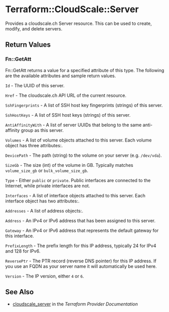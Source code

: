 # Terraform::CloudScale::Server

Provides a cloudscale.ch Server resource. This can be used to create, modify, and delete servers.

## Return Values

### Fn::GetAtt

Fn::GetAtt returns a value for a specified attribute of this type. The following are the available attributes and sample return values.

`Id` - The UUID of this server.

`Href` - The cloudscale.ch API URL of the current resource.

`SshFingerprints` - A list of SSH host key fingerprints (strings) of this server.

`SshHostKeys` - A list of SSH host keys (strings) of this server.

`AntiAffinityWith` - A list of server UUIDs that belong to the same anti-affinity group as this server.

`Volumes` - A list of volume objects attached to this server. Each volume object has three attributes:.

`DevicePath` - The path (string) to the volume on your server (e.g. `/dev/vda`).

`SizeGb` - The size (int) of the volume in GB. Typically matches `volume_size_gb` or `bulk_volume_size_gb`.

`Type` - Either `public` or `private`. Public interfaces are connected to the Internet, while private interfaces are not.

`Interfaces` - A list of interface objects attached to this server. Each interface object has two attributes:.

`Addresses` - A list of address objects:.

`Address` - An IPv4 or IPv6 address that has been assigned to this server.

`Gateway` - An IPv4 or IPv6 address that represents the default gateway for this interface.

`PrefixLength` - The prefix length for this IP address, typically 24 for IPv4 and 128 for IPv6.

`ReversePtr` - The PTR record (reverse DNS pointer) for this IP address. If you use an FQDN as your server name it will automatically be used here.

`Version` - The IP version, either `4` or `6`.

## See Also

* [cloudscale_server](https://www.terraform.io/docs/providers/cloudscale/r/server.html) in the _Terraform Provider Documentation_